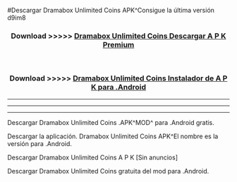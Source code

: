 #Descargar Dramabox Unlimited Coins  APK^Consigue la última versión d9im8



<div align="center">
<h3>Download >>>>> <a href="https://es-sites.web.app/?es= Dramabox Unlimited Coins ">Dramabox Unlimited Coins  Descargar A P K Premium</a></h3><br>

<h3>Download >>>>> <a href="https://es-sites.web.app/?es= Dramabox Unlimited Coins ">Dramabox Unlimited Coins  Instalador de A P K para .Android</a></h3>
</div>


----------------------------------------------------------

----------------------------------------------------------

----------------------------------------------------------

Descargar Dramabox Unlimited Coins  .APK^MOD^ para .Android gratis.

Descargar la aplicación. Dramabox Unlimited Coins  APK^El nombre es la versión para .Android.

Descargar Dramabox Unlimited Coins  A P K [Sin anuncios]

Descargar Dramabox Unlimited Coins  gratuita del mod para .Android.